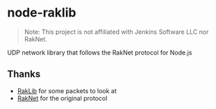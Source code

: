 node-raklib
===========

> Note: This project is not affiliated with Jenkins Software LLC nor RakNet.

UDP network library that follows the RakNet protocol for Node.js

## Thanks
- [RakLib](https://github.com/PocketMine/RakLib) for some packets to look at
- [RakNet](http://www.jenkinssoftware.com/) for the original protocol